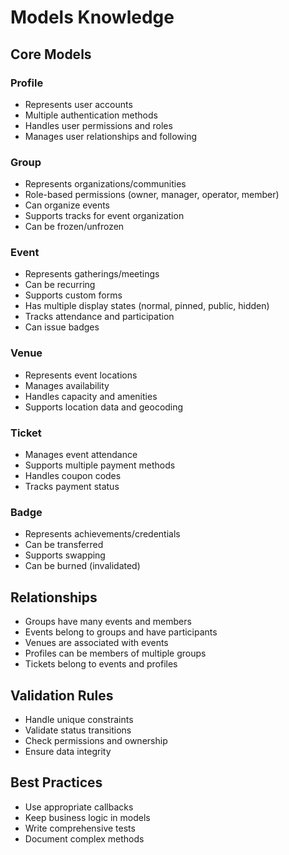 # Models Knowledge

## Core Models

### Profile
- Represents user accounts
- Multiple authentication methods
- Handles user permissions and roles
- Manages user relationships and following

### Group
- Represents organizations/communities
- Role-based permissions (owner, manager, operator, member)
- Can organize events
- Supports tracks for event organization
- Can be frozen/unfrozen

### Event
- Represents gatherings/meetings
- Can be recurring
- Supports custom forms
- Has multiple display states (normal, pinned, public, hidden)
- Tracks attendance and participation
- Can issue badges

### Venue
- Represents event locations
- Manages availability
- Handles capacity and amenities
- Supports location data and geocoding

### Ticket
- Manages event attendance
- Supports multiple payment methods
- Handles coupon codes
- Tracks payment status

### Badge
- Represents achievements/credentials
- Can be transferred
- Supports swapping
- Can be burned (invalidated)

## Relationships
- Groups have many events and members
- Events belong to groups and have participants
- Venues are associated with events
- Profiles can be members of multiple groups
- Tickets belong to events and profiles

## Validation Rules
- Handle unique constraints
- Validate status transitions
- Check permissions and ownership
- Ensure data integrity

## Best Practices
- Use appropriate callbacks
- Keep business logic in models
- Write comprehensive tests
- Document complex methods
